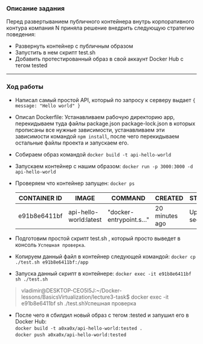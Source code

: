 ### Описание задания

Перед развертыванием публичного
контейнера внутрь корпоративного контура
компания N приняла решение внедрить
следующую стратегию поведения:

- Развернуть контейнер с публичным образом
- Запустить в нем скрипт test.sh
- Добавить протестированный образ в свой аккаунт
Docker Hub с тегом tested

---

### Ход работы

- Написал самый простой API, который по запросу к серверу выдает `{ message: "Hello world" }`
- Описал Dockerfile: Устанавливаем рабочую директорию app, перекидываем туда файлы package.json package-lock.json в которых прописаны все нужные зависимости, устанавливаем эти зависимости командой `npm install`, после чего перекидываем остальные файлы проекта и запускаем его.
- Собираем образ командой `docker build -t api-hello-world`
- Запускаем контейнер с нашим образом: `docker run -p 3000:3000 -d api-hello-world`
- Проверяем что контейнер запущен: `docker ps`

  |CONTAINER ID |  IMAGE                  |  COMMAND                |  CREATED        |  STATUS       |  PORTS                  |  NAMES             |
  |-------------|-------------------------|-------------------------|-----------------|---------------|-------------------------|--------------------|
  |e91b8e6411bf |  api-hello-world:latest |  "docker-entrypoint.s…" |  20 minutes ago |  Up 2 seconds |  0.0.0.0:3000->3000/tcp |  confident_jepsen` |
- Подготовим простой скрипт test.sh , который просто выведет в консоль `Успешная проверка`.
- Копируем данный файл в контейнер следующей командой: `docker cp ./test.sh e91b8e6411bf:/app`
- Запуска данный скрипт в контейнере: `docker exec -it e91b8e6411bf sh ./test.sh`
> vladimir@DESKTOP-CEO5I5J:~/Docker-lessons/BasicsVirtualization/lecture3-task$ docker exec -it e91b8e6411bf sh ./test.shУспешная проверка
- После чего я сбилдил новый образ с тегом :tested и запушил его в Docker Hub:  
`docker build -t a0xa0x/api-hello-world:tested .`  
`docker push a0xa0x/api-hello-world:tested`

